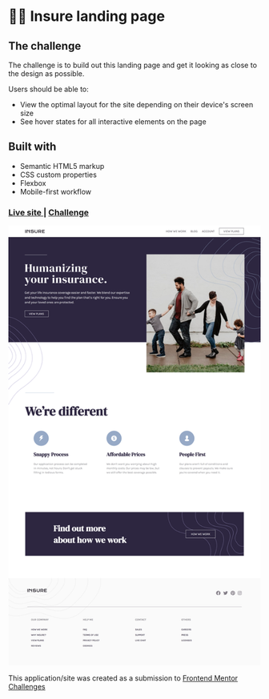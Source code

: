 # 👩‍💻 Insure landing page 

## The challenge

The challenge is to build out this landing page and get it looking as close to the design as possible.

Users should be able to:

- View the optimal layout for the site depending on their device's screen size
- See hover states for all interactive elements on the page

## Built with

- Semantic HTML5 markup
- CSS custom properties
- Flexbox
- Mobile-first workflow

<div>
  <h3>
    <a href= "https://amansgz.github.io/css-insure-landing-page/">
      Live site
    </a>
    <span> | </span>
    <a href= "https://www.frontendmentor.io/challenges/insure-landing-page-uTU68JV8">
      Challenge
    </a>
  </h3>
</div>

![Design preview for the Insure landing page challenge](./images/screenshot.png)

This application/site was created as a submission to <a href= "https://www.frontendmentor.io/">Frontend Mentor Challenges</a> 
